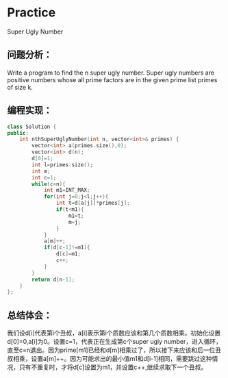 # Practice
Super Ugly Number
## 问题分析：
#### 
Write a program to find the n super ugly number.
Super ugly numbers are positive numbers whose all prime factors are in the given prime list primes of size k.
## 编程实现：
```C++
class Solution {
public:
    int nthSuperUglyNumber(int n, vector<int>& primes) {
        vector<int> a(primes.size(),0);
        vector<int> d(n);
        d[0]=1;
        int l=primes.size();
        int m;
        int c=1;
        while(c<n){
            int m1=INT_MAX;
            for(int j=0;j<l;j++){
                int t=d[a[j]]*primes[j];
                if(t<m1){
                    m1=t;
                    m=j;
                }
            }
            a[m]++;
            if(d[c-1]!=m1){
                d[c]=m1;
                c++;
            }
        }
        return d[n-1];
    }
};
```
## 总结体会：
我们设d[i]代表第i个丑叔，a[i]表示第i个质数应该和第几个质数相乘。初始化设置d[0]=0,a[i]为0。设置c=1，代表正在生成第c个super ugly number，进入循环，直至c=n退出。因为prime[m1]已经和d[m]相乘过了，所以接下来应该和后一位丑叔相乘，设置a[m]++。因为可能求出的最小值m1和d[i-1]相同，需要跳过这种情况，只有不重复时，才将d[c]设置为m1，并设置c++,继续求取下一个丑叔。